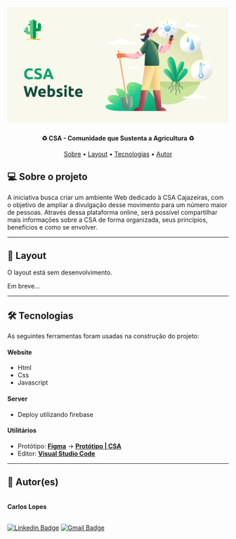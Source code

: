 <h1 align="center">
    <img alt="CSA-Banner" src="assets/images/banner.png" />
</h1>

<h4 align="center"> 
	♻️ CSA - Comunidade que Sustenta a Agricultura ♻️
</h4>

<p align="center">
 <a href="#-sobre-o-projeto">Sobre</a> •
 <a href="#-layout">Layout</a> • 
 <a href="#-tecnologias">Tecnologias</a> • 
 <a href="#-autor">Autor</a>
</p>


## 💻 Sobre o projeto

A iniciativa busca criar um ambiente Web dedicado à CSA Cajazeiras, com o objetivo de ampliar a divulgação desse movimento para um número maior de pessoas. Através dessa plataforma online, será possível compartilhar mais informações sobre a CSA de forma organizada, seus princípios, benefícios e como se envolver.

---

## 🎨 Layout

O layout está sem desenvolvimento.

Em breve...

---

## 🛠 Tecnologias

As seguintes ferramentas foram usadas na construção do projeto:

#### **Website**
- Html
- Css
- Javascript

#### **Server**
- Deploy utilizando firebase

#### **Utilitários**

-   Protótipo:  **[Figma](https://www.figma.com/)**  →  **[Protótipo | CSA](https://www.figma.com/file/7aVlgksCU5xUTFW8ZIFoLb/CSA-%7C-Prototype?type=design&node-id=0%3A1&t=KNSGOO2CwvTi1Cjr-1)**
-   Editor:  **[Visual Studio Code](https://code.visualstudio.com/)**
---

## 🦸 Autor(es)

<div>
 <img style="border-radius: 50%;" src="https://avatars.githubusercontent.com/u/97265556?v=4" width="100px;" alt=""/>
 <br />
 <b>Carlos Lopes</b>
</div>

<br />

[![Linkedin Badge](https://img.shields.io/badge/-Carlos_Lopes-blue?style=flat-square&logo=Linkedin&logoColor=white&link=https://www.linkedin.com/in/lopeslsdev/)](https://www.linkedin.com/in/lopeslsdev/) 
[![Gmail Badge](https://img.shields.io/badge/-lopes.carlos.host@gmail.com-c14438?style=flat-square&logo=Gmail&logoColor=white&link=mailto:lopes.carlos.host@gmail.com)](mailto:lopes.carlos.host@gmail.com)
